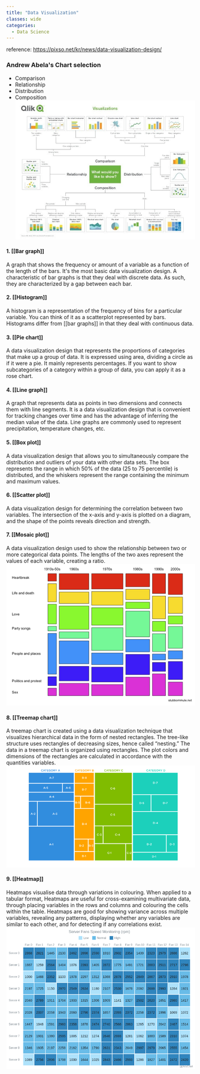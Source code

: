 ```yaml
---
title: "Data Visualization"
classes: wide 
categories:
  - Data Science 
---
```


reference: https://pixso.net/kr/news/data-visualization-design/

### Andrew Abela's Chart selection
- Comparison
- Relationship
- Distribution
- Composition 
![](/assets/images/2024-01-11-DataVisualization/d1490dd59587344d50bf6ad8d83faa52.png)


#### 1. [[Bar graph]] <br>
A graph that shows the frequency or amount of a variable as a function of the length of the bars. It's the most basic data visualization design. A characteristic of bar graphs is that they deal with discrete data. As such, they are characterized by a gap between each bar.

#### 2. [[Histogram]] <br>
A histogram is a representation of the frequency of bins for a particular variable. You can think of it as a scatterplot represented by bars. Histograms differ from [[bar graphs]] in that they deal with continuous data.

#### 3. [[Pie chart]] <br>
A data visualization design that represents the proportions of categories that make up a group of data. It is expressed using area, dividing a circle as if it were a pie. It mainly represents percentages. If you want to show subcategories of a category within a group of data, you can apply it as a rose chart.

#### 4. [[Line graph]] <br>
A graph that represents data as points in two dimensions and connects them with line segments. It is a data visualization design that is convenient for tracking changes over time and has the advantage of inferring the median value of the data. Line graphs are commonly used to represent precipitation, temperature changes, etc.

#### 5. [[Box plot]] <br>
A data visualization design that allows you to simultaneously compare the distribution and outliers of your data with other data sets. The box represents the range in which 50% of the data (25 to 75 percentile) is distributed, and the whiskers represent the range containing the minimum and maximum values. 

#### 6. [[Scatter plot]] <br>
A data visualization design for determining the correlation between two variables. The intersection of the x-axis and y-axis is plotted on a diagram, and the shape of the points reveals direction and strength. 

#### 7. [[Mosaic plot]] <br>
A data visualization design used to show the relationship between two or more categorical data points. The lengths of the two axes represent the values of each variable, creating a ratio.
![](/assets/images/2024-01-11-DataVisualization/71d5ca341ee0ce9918c6e133f7eba9d8.png)

#### 8. [[Treemap chart]] <br>
A treemap chart is created using a data visualization technique that visualizes hierarchical data in the form of nested rectangles. The tree-like structure uses rectangles of decreasing sizes, hence called “nesting.” The data in a treemap chart is organized using rectangles. The plot colors and dimensions of the rectangles are calculated in accordance with the quantities variables.
![](/assets/images/2024-01-11-DataVisualization/373b2ec0eb39a9a9bd9b13b4ce80cdb0.png)

#### 9. [[Heatmap]] <br>
Heatmaps visualise data through variations in colouring. When applied to a tabular format, Heatmaps are useful for cross-examining multivariate data, through placing variables in the rows and columns and colouring the cells within the table. Heatmaps are good for showing variance across multiple variables, revealing any patterns, displaying whether any variables are similar to each other, and for detecting if any correlations exist.
![](/assets/images/2024-01-11-DataVisualization/d8b1960db1c5ed7b370ce527286bd6a1.png)

